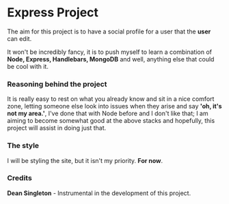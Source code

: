 # Express Project

The aim for this project is to have a social profile for a user that the **user** can edit. 

It won't be incredibly fancy, it is to push myself to learn a combination of **Node, Express, Handlebars, MongoDB** and well, anything else that could be cool with it. 

### Reasoning behind the project

It is really easy to rest on what you already know and sit in a nice comfort zone, letting someone else look into issues when they arise and say **'oh, it's not my area.'**, I've done that with Node before and I don't like that; I am aiming to become somewhat good at the above stacks and hopefully, this project will assist in doing just that. 

### The style

I will be styling the site, but it isn't my priority. **For now**.

### Credits

**Dean Singleton** - Instrumental in the development of this project. 
